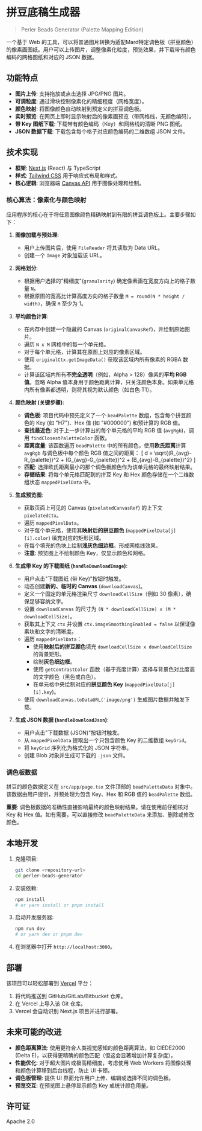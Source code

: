 # 拼豆底稿生成器
> Perler Beads Generator (Palette Mapping Edition)

一个基于 Web 的工具，可以将普通图片转换为适配Mard特定调色板（拼豆颜色）的像素画图纸。用户可以上传图片，调整像素化粒度，预览效果，并下载带有颜色编码的网格图纸和对应的 JSON 数据。

## 功能特点

*   **图片上传**: 支持拖放或点击选择 JPG/PNG 图片。
*   **可调粒度**: 通过滑块控制像素化的精细程度（网格宽度）。
*   **颜色映射**: 将图像颜色自动映射到预定义的拼豆调色板。
*   **实时预览**: 在网页上即时显示映射后的像素画预览（带网格线，无颜色编码）。
*   **带 Key 图纸下载**: 下载带有颜色编码（Key）和网格线的清晰 PNG 图纸。
*   **JSON 数据下载**: 下载包含每个格子对应颜色编码的二维数组 JSON 文件。

## 技术实现

*   **框架**: [Next.js](https://nextjs.org/) (React) 与 TypeScript
*   **样式**: [Tailwind CSS](https://tailwindcss.com/) 用于响应式布局和样式。
*   **核心逻辑**: 浏览器端 [Canvas API](https://developer.mozilla.org/en-US/docs/Web/API/Canvas_API) 用于图像处理和绘制。

### 核心算法：像素化与颜色映射

应用程序的核心在于将任意图像颜色精确映射到有限的拼豆调色板上。主要步骤如下：

1.  **图像加载与预处理**:
    *   用户上传图片后，使用 `FileReader` 将其读取为 Data URL。
    *   创建一个 `Image` 对象加载该 URL。

2.  **网格划分**:
    *   根据用户选择的"精细度"(`granularity`) 确定像素画在宽度方向上的格子数量 `N`。
    *   根据原图的宽高比计算高度方向的格子数量 `M = round(N * height / width)`，确保 `M` 至少为 1。

3.  **平均颜色计算**:
    *   在内存中创建一个隐藏的 Canvas (`originalCanvasRef`)，并绘制原始图片。
    *   遍历 `N x M` 网格中的每一个单元格。
    *   对于每个单元格，计算其在原图上对应的像素区域。
    *   使用 `originalCtx.getImageData()` 获取该区域内所有像素的 RGBA 数据。
    *   计算该区域内所有**不完全透明**（例如，Alpha > 128）像素的**平均 RGB 值**。忽略 Alpha 值本身用于颜色距离计算，只关注颜色本身。如果单元格内所有像素都透明，则将其视为默认颜色（如白色 T1）。

4.  **颜色映射 (关键步骤)**:
    *   **调色板**: 项目代码中预先定义了一个 `beadPalette` 数组，包含每个拼豆颜色的 Key (如 "H7")、Hex 值 (如 "#000000") 和预计算的 RGB 值。
    *   **查找最近色**: 对于上一步计算出的每个单元格的平均 RGB 值 (`avgRgb`)，调用 `findClosestPaletteColor` 函数。
    *   **距离度量**: 该函数遍历 `beadPalette` 中的所有颜色，使用**欧氏距离**计算 `avgRgb` 与调色板中每个颜色 RGB 值之间的距离：
        \[ d = \sqrt{(R_{avg}-R_{palette})^2 + (G_{avg}-G_{palette})^2 + (B_{avg}-B_{palette})^2} \]
    *   **匹配**: 选择欧氏距离最小的那个调色板颜色作为该单元格的最终映射结果。
    *   **存储结果**: 将每个单元格匹配到的拼豆 Key 和 Hex 颜色存储在一个二维数组状态 `mappedPixelData` 中。

5.  **生成预览图**:
    *   获取页面上可见的 Canvas (`pixelatedCanvasRef`) 的上下文 `pixelatedCtx`。
    *   遍历 `mappedPixelData`。
    *   对于每个单元格，使用其**映射后的拼豆颜色** (`mappedPixelData[j][i].color`) 填充对应的矩形区域。
    *   在每个填充的色块上绘制**浅灰色细边框**，形成网格线效果。
    *   **注意**: 预览图上不绘制颜色 Key，仅显示颜色和网格。

6.  **生成带 Key 的下载图纸 (`handleDownloadImage`)**:
    *   用户点击"下载图纸 (带 Key)"按钮时触发。
    *   动态创建**新的、临时的 Canvas** (`downloadCanvas`)。
    *   定义一个固定的单元格渲染尺寸 `downloadCellSize`（例如 30 像素），确保足够容纳文字。
    *   设置 `downloadCanvas` 的尺寸为 `(N * downloadCellSize) x (M * downloadCellSize)`。
    *   获取其上下文 `ctx` 并设置 `ctx.imageSmoothingEnabled = false` 以保证像素块和文字的清晰度。
    *   遍历 `mappedPixelData`：
        *   使用**映射后的拼豆颜色**填充 `downloadCellSize x downloadCellSize` 的背景矩形。
        *   绘制**灰色细边框**。
        *   使用 `getContrastColor` 函数（基于亮度计算）选择与背景色对比度高的文字颜色（黑色或白色）。
        *   在单元格中央绘制对应的**拼豆颜色 Key** (`mappedPixelData[j][i].key`)。
    *   使用 `downloadCanvas.toDataURL('image/png')` 生成图片数据并触发下载。

7.  **生成 JSON 数据 (`handleDownloadJson`)**:
    *   用户点击"下载数据 (JSON)"按钮时触发。
    *   从 `mappedPixelData` 提取出一个只包含颜色 Key 的二维数组 `keyGrid`。
    *   将 `keyGrid` 序列化为格式化的 JSON 字符串。
    *   创建 Blob 对象并生成可下载的 `.json` 文件。

### 调色板数据

拼豆的颜色数据定义在 `src/app/page.tsx` 文件顶部的 `beadPaletteData` 对象中。该数据由用户提供，并预处理为包含 Key、Hex 和 RGB 值的 `beadPalette` 数组。

**重要**: 调色板数据的准确性直接影响最终的颜色映射结果。请在使用前仔细核对 Key 和 Hex 值。如有需要，可以直接修改 `beadPaletteData` 来添加、删除或修改颜色。

## 本地开发

1.  克隆项目:
    ```bash
    git clone <repository-url>
    cd perler-beads-generator
    ```
2.  安装依赖:
    ```bash
    npm install
    # or yarn install or pnpm install
    ```
3.  启动开发服务器:
    ```bash
    npm run dev
    # or yarn dev or pnpm dev
    ```
4.  在浏览器中打开 `http://localhost:3000`。

## 部署

该项目可以轻松部署到 [Vercel](https://vercel.com/) 平台：

1.  将代码推送到 GitHub/GitLab/Bitbucket 仓库。
2.  在 Vercel 上导入该 Git 仓库。
3.  Vercel 会自动识别 Next.js 项目并进行部署。

## 未来可能的改进

*   **颜色距离算法**: 使用更符合人类视觉感知的颜色距离算法，如 CIEDE2000 (Delta E)，以获得更精确的颜色匹配（但这会显著增加计算复杂度）。
*   **性能优化**: 对于超大图片或极高精细度，考虑使用 Web Workers 将图像处理和颜色计算移到后台线程，防止 UI 卡顿。
*   **调色板管理**: 提供 UI 界面允许用户上传、编辑或选择不同的调色板。
*   **预览交互**: 在预览图上悬停显示颜色 Key 或统计颜色用量。

## 许可证

Apache 2.0
